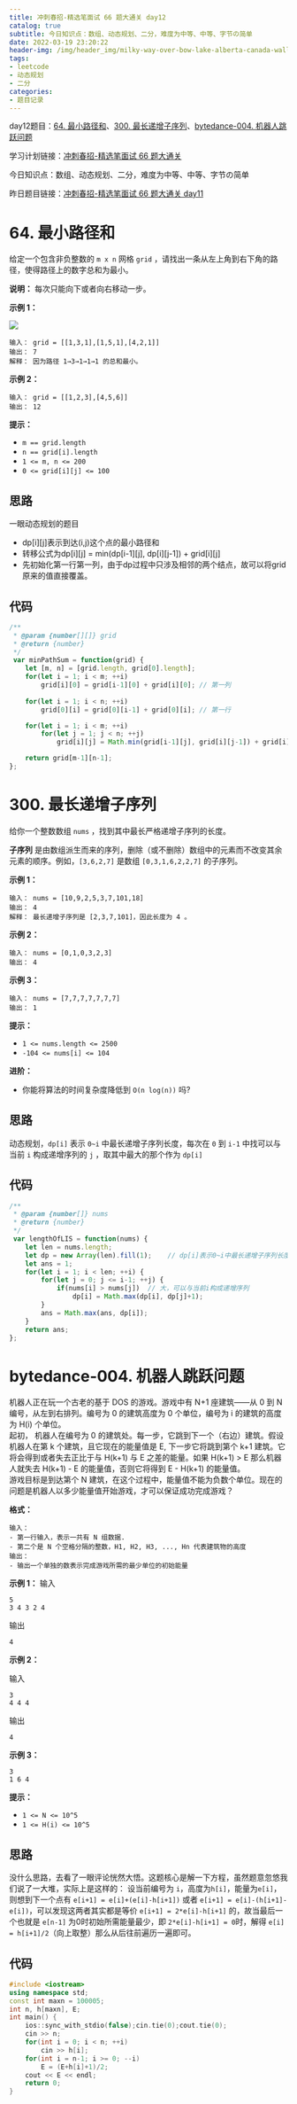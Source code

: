```yaml
---
title: 冲刺春招-精选笔面试 66 题大通关 day12
catalog: true
subtitle: 今日知识点：数组、动态规划、二分，难度为中等、中等、字节の简单
date: 2022-03-19 23:20:22
header-img: /img/header_img/milky-way-over-bow-lake-alberta-canada-wallpaper-for-1920x1080-63-873.jpg
tags:
- leetcode
- 动态规划
- 二分
categories:
- 题目记录
---
```


day12题目：[64. 最小路径和](https://leetcode-cn.com/problems/minimum-path-sum/)、[300. 最长递增子序列](https://leetcode-cn.com/problems/longest-increasing-subsequence/)、[bytedance-004. 机器人跳跃问题](https://leetcode-cn.com/problems/yBGFyZ/)

学习计划链接：[冲刺春招-精选笔面试 66 题大通关](https://leetcode-cn.com/study-plan/bytedancecampus/?progress=dcmyjb3)

今日知识点：数组、动态规划、二分，难度为中等、中等、字节の简单

昨日题目链接：[冲刺春招-精选笔面试 66 题大通关 day11](https://juejin.cn/post/7076378813386457119)

# 64. 最小路径和
给定一个包含非负整数的 `m x n` 网格 `grid` ，请找出一条从左上角到右下角的路径，使得路径上的数字总和为最小。

**说明：** 每次只能向下或者向右移动一步。

**示例 1：**

![](https://p3-juejin.byteimg.com/tos-cn-i-k3u1fbpfcp/732e95892805438d85ec5315d927cdfc~tplv-k3u1fbpfcp-zoom-1.image)

```
输入： grid = [[1,3,1],[1,5,1],[4,2,1]]
输出： 7
解释： 因为路径 1→3→1→1→1 的总和最小。
```

**示例 2：**

```
输入： grid = [[1,2,3],[4,5,6]]
输出： 12
```

**提示：**

-   `m == grid.length`
-   `n == grid[i].length`
-   `1 <= m, n <= 200`
-   `0 <= grid[i][j] <= 100`
## 思路
一眼动态规划的题目
- dp[i][j]表示到达(i,j)这个点的最小路径和
- 转移公式为dp[i][j] = min(dp[i-1][j], dp[i][j-1]) + grid[i][j]
- 先初始化第一行第一列，由于dp过程中只涉及相邻的两个结点，故可以将grid原来的值直接覆盖。
## 代码

```js
/**
 * @param {number[][]} grid
 * @return {number}
 */
 var minPathSum = function(grid) {
    let [m, n] = [grid.length, grid[0].length];
    for(let i = 1; i < m; ++i) 
        grid[i][0] = grid[i-1][0] + grid[i][0]; // 第一列
        
    for(let i = 1; i < n; ++i) 
        grid[0][i] = grid[0][i-1] + grid[0][i]; // 第一行

    for(let i = 1; i < m; ++i)
        for(let j = 1; j < n; ++j)
            grid[i][j] = Math.min(grid[i-1][j], grid[i][j-1]) + grid[i][j];    // 左侧和上侧中走过来较小的呢个

    return grid[m-1][n-1];
};
```


# 300. 最长递增子序列
给你一个整数数组 `nums` ，找到其中最长严格递增子序列的长度。

**子序列** 是由数组派生而来的序列，删除（或不删除）数组中的元素而不改变其余元素的顺序。例如，`[3,6,2,7]` 是数组 `[0,3,1,6,2,2,7]` 的子序列。

**示例 1：**

```
输入： nums = [10,9,2,5,3,7,101,18]
输出： 4
解释： 最长递增子序列是 [2,3,7,101]，因此长度为 4 。
```

**示例 2：**

```
输入： nums = [0,1,0,3,2,3]
输出： 4
```

**示例 3：**

```
输入： nums = [7,7,7,7,7,7,7]
输出： 1
```

**提示：**

-   `1 <= nums.length <= 2500`
-   `-104 <= nums[i] <= 104`


**进阶：**

-   你能将算法的时间复杂度降低到 `O(n log(n))` 吗?
## 思路
动态规划，`dp[i]` 表示 `0~i` 中最长递增子序列长度，每次在 `0` 到 `i-1` 中找可以与当前 `i` 构成递增序列的 `j` ，取其中最大的那个作为 `dp[i]`

## 代码
```js
/**
 * @param {number[]} nums
 * @return {number}
 */
 var lengthOfLIS = function(nums) {
    let len = nums.length;
    let dp = new Array(len).fill(1);    // dp[i]表示0~i中最长递增子序列长度
    let ans = 1;
    for(let i = 1; i < len; ++i) {
        for(let j = 0; j <= i-1; ++j) {
            if(nums[i] > nums[j])  // 大，可以与当前i构成递增序列
                dp[i] = Math.max(dp[i], dp[j]+1);
        }
        ans = Math.max(ans, dp[i]);
    }
    return ans;
};
```

# bytedance-004. 机器人跳跃问题
机器人正在玩一个古老的基于 DOS 的游戏。游戏中有 N+1 座建筑——从 0 到 N 编号，从左到右排列。编号为 0 的建筑高度为 0 个单位，编号为 i 的建筑的高度为 H(i) 个单位。\
起初， 机器人在编号为 0 的建筑处。每一步，它跳到下一个（右边）建筑。假设机器人在第 k 个建筑，且它现在的能量值是 E, 下一步它将跳到第个 k+1 建筑。它将会得到或者失去正比于与 H(k+1) 与 E 之差的能量。如果 H(k+1) > E 那么机器人就失去 H(k+1) - E 的能量值，否则它将得到 E - H(k+1) 的能量值。\
游戏目标是到达第个 N 建筑，在这个过程中，能量值不能为负数个单位。现在的问题是机器人以多少能量值开始游戏，才可以保证成功完成游戏？

**格式：**

```
输入：
- 第一行输入，表示一共有 N 组数据.
- 第二个是 N 个空格分隔的整数，H1, H2, H3, ..., Hn 代表建筑物的高度
输出：
- 输出一个单独的数表示完成游戏所需的最少单位的初始能量
```

**示例 1：**
输入
```
5
3 4 3 2 4
```
输出
```
4
```

**示例 2：**

输入
```
3
4 4 4
```
输出
```
4
```

**示例 3：**

```
3
1 6 4
```

**提示：**

-   `1 <= N <= 10^5`
-   `1 <= H(i) <= 10^5`
## 思路
没什么思路，去看了一眼评论恍然大悟。这题核心是解一下方程，虽然题意忽悠我们说了一大堆，实际上是这样的：
设当前编号为 `i`，高度为`h[i]`，能量为`e[i]`，则想到下一个点有 `e[i+1] = e[i]+(e[i]-h[i+1])` 或者 `e[i+1] = e[i]-(h[i+1]-e[i])`，可以发现这两者其实都是等价 `e[i+1] = 2*e[i]-h[i+1]` 的，故当最后一个也就是 `e[n-1]` 为0时初始所需能量最少，即 `2*e[i]-h[i+1] = 0`时，解得 `e[i] = h[i+1]/2`（向上取整）那么从后往前遍历一遍即可。
## 代码
```cpp
#include <iostream>
using namespace std;
const int maxn = 100005;
int n, h[maxn], E;
int main() {
    ios::sync_with_stdio(false);cin.tie(0);cout.tie(0);
    cin >> n;
    for(int i = 0; i < n; ++i) 
        cin >> h[i];
    for(int i = n-1; i >= 0; --i)
        E = (E+h[i]+1)/2;
    cout << E << endl;
    return 0;
}
```
